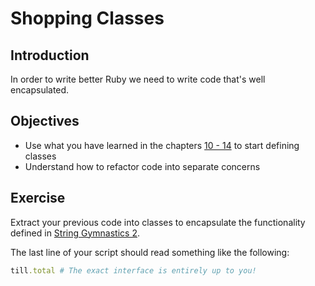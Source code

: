 # Shopping Classes


## Introduction

In order to write better Ruby we need to write code that's well encapsulated.


## Objectives

* Use what you have learned in the chapters [10 - 14](https://www.safaribooksonline.com/library/view/eloquent-ruby/9780321700308/ch10.html) to start defining classes
* Understand how to refactor code into separate concerns


## Exercise

Extract your previous code into classes to encapsulate the functionality defined in [String Gymnastics 2](../exercise-6/strings_gymastics_2.rb).

The last line of your script should read something like the following:

```ruby
till.total # The exact interface is entirely up to you!
```
